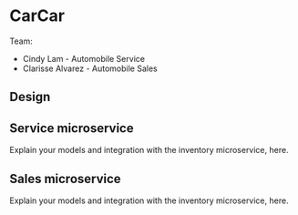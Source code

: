 # CarCar

Team:

* Cindy Lam - Automobile Service
* Clarisse Alvarez - Automobile Sales

## Design

## Service microservice

Explain your models and integration with the inventory
microservice, here.

## Sales microservice

Explain your models and integration with the inventory
microservice, here.
